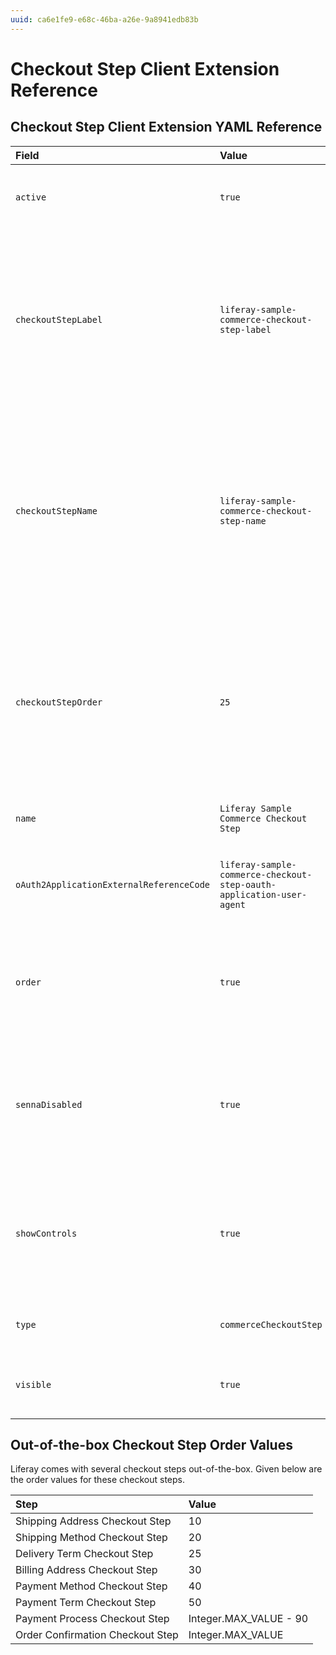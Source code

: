 ```yaml
---
uuid: ca6e1fe9-e68c-46ba-a26e-9a8941edb83b
---
```

# Checkout Step Client Extension Reference

## Checkout Step Client Extension YAML Reference

| Field                                    | Value                                                                | Description                                                                                                                                                                                                                                                          |
| :--------------------------------------- | :------------------------------------------------------------------- | :------------------------------------------------------------------------------------------------------------------------------------------------------------------------------------------------------------------------------------------------------------------- |
| `active`                                 | `true`                                                               | Specifies that the checkout step is active.                                                                                                                                                                                                                          |
| `checkoutStepLabel`                      | `liferay-sample-commerce-checkout-step-label`                        | Specifies the label of the checkout step. See [Changing Language Translations](https://learn.liferay.com/w/dxp/system-administration/configuring-liferay/changing-language-translations) to learn more about adding localized keys and values.                       |
| `checkoutStepName`                       | `liferay-sample-commerce-checkout-step-name`                         | Specifies the name of the checkout step that appears in the UI. See [Changing Language Translations](https://learn.liferay.com/w/dxp/system-administration/configuring-liferay/changing-language-translations) to learn more about adding localized keys and values. |
| `checkoutStepOrder`                      | `25`                                                                 | Specifies the order of the checkout step. The order determines the placement of the new step among other checkout steps.                                                                                                                                             |
| `name`                                   | `Liferay Sample Commerce Checkout Step`                              | Specifies the name of the client extension.                                                                                                                                                                                                                          |
| `oAuth2ApplicationExternalReferenceCode` | `liferay-sample-commerce-checkout-step-oauth-application-user-agent` | Specifies the unique reference code of the OAuth 2 agent.                                                                                                                                                                                                            |
| `order`                                  | `true`                                                               | Specifies whether the checkout step must use an order to display in between other steps.                                                                                                                                                                             |
| `sennaDisabled`                          | `true`                                                               | Specifies whether Senna.js is disabled. You must set this to true for a checkout step client extension.                                                                                                                                                              |
| `showControls`                           | `true`                                                               | Specifies whether the options to go forward and backward appear for the new checkout step.                                                                                                                                                                               |
| `type`                                   | `commerceCheckoutStep`                                               | Specifies the type of the client extension.                                                                                                                                                                                                                          |
| `visible`                                | `true`                                                               | Specifies the visibility of the new checkout step.                                                                                                                                                                                                                       |

## Out-of-the-box Checkout Step Order Values

Liferay comes with several checkout steps out-of-the-box. Given below are the order values for these checkout steps.

| Step                             | Value                  |
| :------------------------------- | :--------------------- |
| Shipping Address Checkout Step   | 10                     |
| Shipping Method Checkout Step    | 20                     |
| Delivery Term Checkout Step      | 25                     |
| Billing Address Checkout Step    | 30                     |
| Payment Method Checkout Step     | 40                     |
| Payment Term Checkout Step       | 50                     |
| Payment Process Checkout Step    | Integer.MAX_VALUE - 90 |
| Order Confirmation Checkout Step | Integer.MAX_VALUE      |